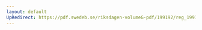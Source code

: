 ```yaml
---
layout: default
UpRedirect: https://pdf.swedeb.se/riksdagen-volumeG-pdf/199192/reg_199192/reg_199192_0788.pdf
---
```

